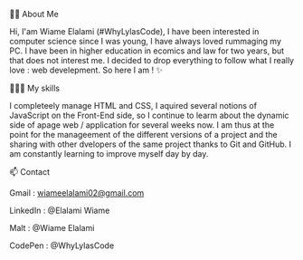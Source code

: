 👋🏼 About Me

Hi, I'am Wiame Elalami (#WhyLylasCode), I have been interested in computer science since I was young, I have always loved rummaging my PC. I have been in higher education in ecomics and law for two years, but that does not interest me. I decided to drop everything to follow what I really love : web develepment. So here I am ! ✨

👩🏻‍💻 My skills

I completeely manage HTML and CSS, I aquired several notions of JavaScript on the Front-End side, so I continue to learm about the dynamic side of apage web / application for several weeks now. I am thus at the point for the manageement of the different versions of a project and the sharing with other dvelopers of the same project thanks to Git and GitHub. I am constantly learning to improve myself day by day.

📫 Contact

Gmail : wiameelalami02@gmail.com

LinkedIn : @Elalami Wiame

Malt : @Wiame Elalami

CodePen : @WhyLylasCode
